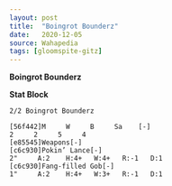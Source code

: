 ```yaml
---
layout: post
title:  "Boingrot Bounderz"
date:   2020-12-05
source: Wahapedia
tags: [gloomspite-gitz]
---
```


**Boingrot Bounderz**

**Stat Block**
```
2/2 Boingrot Bounderz
```

```
[56f442]M     W     B     Sa    [-]
2     2     5     4     
[e85545]Weapons[-]
[c6c930]Pokin’ Lance[-]
2"     A:2    H:4+   W:4+   R:-1   D:1   
[c6c930]Fang-filled Gob[-]
1"     A:2    H:4+   W:3+   R:-1   D:1   
```


